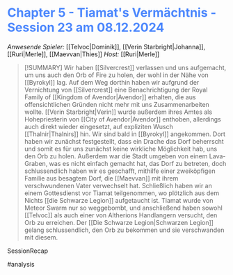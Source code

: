 # <font color = 4d88fd>Chapter 5 - Tiamat's Vermächtnis - Session 23 am 08.12.2024</font>

_Anwesende Spieler:_ [[Telvoc|Dominik]], [[Verin Starbright|Johanna]], [[Ruri|Merle]], [[Maevvan|Thies]]
_Host:_ [[Ruri|Merle]]
>[!SUMMARY]
Wir haben [[Silvercrest]] verlassen und uns aufgemacht, um uns auch den Orb of Fire zu holen, der wohl in der Nähe von [[Byrokyl]] lag.
Auf dem Weg dorthin haben wir aufgrund der Vernichtung von [[Silvercrest]] eine Benachrichtigung der Royal Family of [[Kingdom of Avendor|Avendor]] erhalten, die aus offensichtlichen Gründen nicht mehr mit uns Zusammenarbeiten wollte. [[Verin Starbright|Verin]] wurde außerdem ihres Amtes als Hohepriesterin von [[City of Avendor|Avendor]] enthoben, allerdings auch direkt wieder eingesetzt, auf expliziten Wusch [[Thalnir|Thalnirs]] hin. 
Wir sind bald in [[Byrokyl]] angekommen. Dort haben wir zunächst festgestellt, dass ein Drache das Dorf beherrscht und somit es für uns zunächst keine wirkliche Möglichkeit hab, uns den Orb zu holen. Außerdem war die Stadt umgeben von einem Lava-Graben, was es nicht einfach gemacht hat, das Dorf zu betreten, doch schlussendlich haben wir es geschafft, mithilfe einer zweiköpfigen Familie aus besagtem Dorf, die [[Maevvan]] mit ihrem verschwundenen Vater verwechselt hat. 
Schließlich haben wir an einem Gottesdienst vor Tiamat teilgenommen, wo plötzlich aus dem Nichts [[die Schwarze Legion]] aufgetaucht ist. Tiamat wurde von Meteor Swarm nur so weggebombt, und anschließend haben sowohl [[Telvoc]] als auch einer von Altherions Handlangern versucht, den Orb zu erreichen. Der [[Die Schwarze Legion|Schwarzen Legion]] gelang schlussendlich, den Orb zu bekommen und sie verschwanden mit diesem.



SessionRecap

#analysis